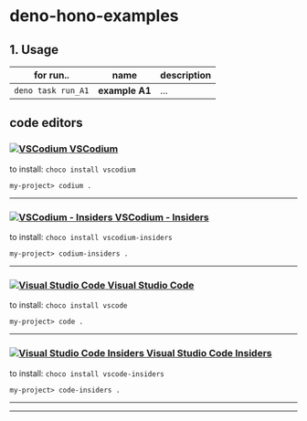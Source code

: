 # deno-hono-examples

## 1. Usage

| for run.. | name | description |
| --- | --- | --- |
| `deno task run_A1` | **example A1** | ... |

## code editors

### [![VSCodium][A1_img] **VSCodium**][A1_url]

to install:  `choco install vscodium`

```shell
my-project> codium .
```

---

### [![VSCodium - Insiders][A2_img] **VSCodium - Insiders**][A2_url]

to install:  `choco install vscodium-insiders`

```shell
my-project> codium-insiders .
```

---

### [![Visual Studio Code][A3_img] **Visual Studio Code**][A3_url]

to install:  `choco install vscode`

```shell
my-project> code .
```

---

### [![Visual Studio Code Insiders][A4_img] **Visual Studio Code Insiders**][A4_url]

to install:  `choco install vscode-insiders`

```shell
my-project> code-insiders .
```

---

---

[A1_url]: <https://community.chocolatey.org/packages/vscodium> (Visual Studio Codium)
[A1_img]: <https://community.chocolatey.org/content/packageimages/vscodium.1.96.2.24355.png>
[A2_url]: <https://community.chocolatey.org/packages/vscodium-insiders> (Visual Studio Codium Insiders)
[A2_img]: <https://community.chocolatey.org/content/packageimages/vscodium-insiders.1.97.0.24352.png>
[A3_url]: <https://community.chocolatey.org/packages/vscode> (Visual Studio Code)
[A3_img]: <https://community.chocolatey.org/content/packageimages/vscode.1.96.2.png>
[A4_url]: <https://community.chocolatey.org/packages/vscode-insiders> (Visual Studio Code Insiders)
[A4_img]: <https://community.chocolatey.org/content/packageimages/vscode-insiders.1.97.0.20241220.png>
